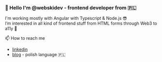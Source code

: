 ### 👋 Hello I'm @webskidev - frontend developer from 🇵🇱

I'm working mostly with Angular with Typescript & Node.js 😎 <br />
I’m interested in all kind of frontend stuff from HTML forms through Web3 to a11y 🚀

📫 How to reach me
- [linkedin](https://www.linkedin.com/in/piotr-morek-554aa3198/)
- [blog](https://medium.com/@piotrmorek) - polish language 🇵🇱

<!---
webskydev/webskydev is a ✨ special ✨ repository because its `README.md` (this file) appears on your GitHub profile.
You can click the Preview link to take a look at your changes.
--->
